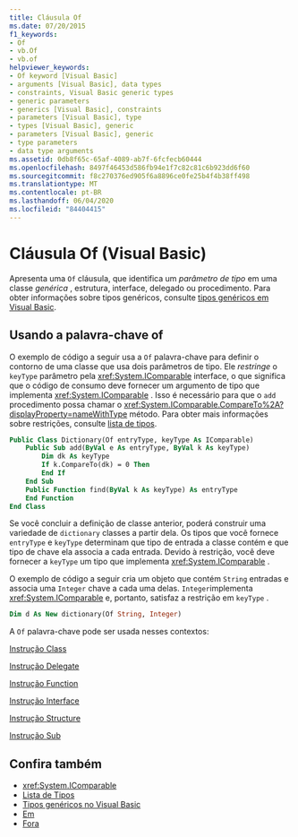 ```yaml
---
title: Cláusula Of
ms.date: 07/20/2015
f1_keywords:
- Of
- vb.Of
- vb.of
helpviewer_keywords:
- Of keyword [Visual Basic]
- arguments [Visual Basic], data types
- constraints, Visual Basic generic types
- generic parameters
- generics [Visual Basic], constraints
- parameters [Visual Basic], type
- types [Visual Basic], generic
- parameters [Visual Basic], generic
- type parameters
- data type arguments
ms.assetid: 0db8f65c-65af-4089-ab7f-6fcfecb60444
ms.openlocfilehash: 8497f46453d586fb94e1f7c82c81c6b923dd6f60
ms.sourcegitcommit: f8c270376ed905f6a8896ce0fe25b4f4b38ff498
ms.translationtype: MT
ms.contentlocale: pt-BR
ms.lasthandoff: 06/04/2020
ms.locfileid: "84404415"
---
```

# <a name="of-clause-visual-basic"></a>Cláusula Of (Visual Basic)
Apresenta uma `Of` cláusula, que identifica um *parâmetro de tipo* em uma classe *genérica* , estrutura, interface, delegado ou procedimento. Para obter informações sobre tipos genéricos, consulte [tipos genéricos em Visual Basic](../../programming-guide/language-features/data-types/generic-types.md).  
  
## <a name="using-the-of-keyword"></a>Usando a palavra-chave of  
 O exemplo de código a seguir usa a `Of` palavra-chave para definir o contorno de uma classe que usa dois parâmetros de tipo. Ele *restringe* o `keyType` parâmetro pela <xref:System.IComparable> interface, o que significa que o código de consumo deve fornecer um argumento de tipo que implementa <xref:System.IComparable> . Isso é necessário para que o `add` procedimento possa chamar o <xref:System.IComparable.CompareTo%2A?displayProperty=nameWithType> método. Para obter mais informações sobre restrições, consulte [lista de tipos](type-list.md).  
  
```vb  
Public Class Dictionary(Of entryType, keyType As IComparable)  
    Public Sub add(ByVal e As entryType, ByVal k As keyType)  
        Dim dk As keyType  
        If k.CompareTo(dk) = 0 Then  
        End If  
    End Sub  
    Public Function find(ByVal k As keyType) As entryType  
    End Function  
End Class  
```  
  
 Se você concluir a definição de classe anterior, poderá construir uma variedade de `dictionary` classes a partir dela. Os tipos que você fornece `entryType` e `keyType` determinam que tipo de entrada a classe contém e que tipo de chave ela associa a cada entrada. Devido à restrição, você deve fornecer a `keyType` um tipo que implementa <xref:System.IComparable> .  
  
 O exemplo de código a seguir cria um objeto que contém `String` entradas e associa uma `Integer` chave a cada uma delas. `Integer`implementa <xref:System.IComparable> e, portanto, satisfaz a restrição em `keyType` .  
  
```vb  
Dim d As New dictionary(Of String, Integer)  
```  
  
 A `Of` palavra-chave pode ser usada nesses contextos:  
  
 [Instrução Class](class-statement.md)  
  
 [Instrução Delegate](delegate-statement.md)  
  
 [Instrução Function](function-statement.md)  
  
 [Instrução Interface](interface-statement.md)  
  
 [Instrução Structure](structure-statement.md)  
  
 [Instrução Sub](sub-statement.md)  
  
## <a name="see-also"></a>Confira também

- <xref:System.IComparable>
- [Lista de Tipos](type-list.md)
- [Tipos genéricos no Visual Basic](../../programming-guide/language-features/data-types/generic-types.md)
- [Em](../modifiers/in-generic-modifier.md)
- [Fora](../modifiers/out-generic-modifier.md)
